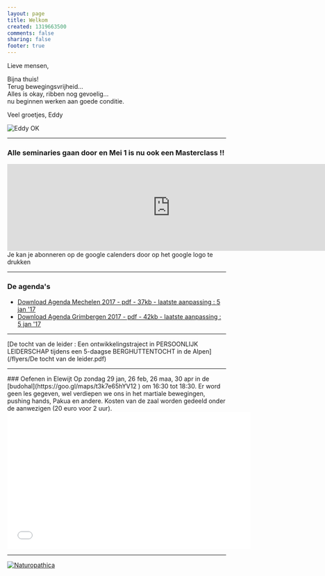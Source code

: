 ```yaml
--- 
layout: page
title: Welkom	
created: 1319663500
comments: false
sharing: false  
footer: true
---
```



Lieve mensen, 
 
Bijna thuis!   
Terug bewegingsvrijheid...   
Alles is okay, ribben nog gevoelig...   
nu beginnen werken aan goede conditie. 
  
Veel groetjes, Eddy 

 ![Eddy OK](/images/EddyOK.JPG)

<hr>

### Alle seminaries gaan door en Mei 1 is nu ook een Masterclass !!

<iframe src="https://calendar.google.com/calendar/embed?showTitle=0&amp;showNav=0&amp;showDate=0&amp;showPrint=0&amp;showTabs=0&amp;showCalendars=0&amp;showTz=0&amp;mode=AGENDA&amp;height=200&amp;wkst=2&amp;hl=nl&amp;bgcolor=%23FFFFFF&amp;src=eddypresent.website%40gmail.com&amp;color=%232F6309&amp;src=bnt52stornmaupomm1p01afrt0%40group.calendar.google.com&amp;color=%23125A12&amp;src=sv4bkhqqsf8snmhcjmhj8hqma4%40group.calendar.google.com&amp;color=%235F6B02&amp;ctz=Europe%2FBrussels" style="border-width:0" width="750" height="200" frameborder="0" scrolling="no"></iframe>
Je kan je abonneren op de google calenders door op het google logo te drukken

<hr>

### De agenda's

* [Download Agenda Mechelen 2017 - pdf - 37kb - laatste aanpassing : 5 jan '17](/flyers/Agenda_Mechelen_2017.pdf)
* [Download Agenda Grimbergen 2017 - pdf - 42kb - laatste aanpassing : 5 jan '17](/flyers/Agenda_Grimbergen_2017.pdf)

<hr>

[De tocht van de leider : Een ontwikkelingstraject in PERSOONLIJK LEIDERSCHAP tijdens een 5-daagse BERGHUTTENTOCHT in de Alpen](/flyers/De tocht van de leider.pdf)

<hr>
### Oefenen in Elewijt
Op zondag 29 jan, 26 feb, 26 maa, 30 apr in de [budohal](https://goo.gl/maps/t3k7e65hYV12 ) om 16:30 tot 18:30.
Er word geen les gegeven, wel verdiepen we ons in het martiale bewegingen, pushing hands, Pakua en andere. Kosten van de zaal worden gedeeld onder de aanwezigen (20 euro voor 2 uur).  

<iframe width="560"  height="315" src="//www.youtube.com/embed/bjQ3ZA9TKTk?rel=0" frameborder="0" allowfullscreen></iframe>

---

[![Naturopathica](/images/naturopathica.jpg)](http://www.naturopathica.be/)
